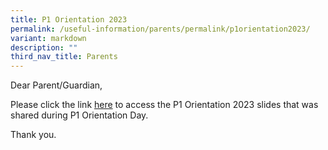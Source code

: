 ```yaml
---
title: P1 Orientation 2023
permalink: /useful-information/parents/permalink/p1orientation2023/
variant: markdown
description: ""
third_nav_title: Parents
---
```

Dear Parent/Guardian,

Please click the link [here](/files/P1_Orientation_Slides_2023__For_School_Website_.pdf) to access the P1 Orientation 2023 slides that was shared during P1 Orientation Day. 

Thank you.